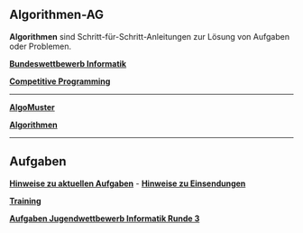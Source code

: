## Algorithmen-AG

**Algorithmen** sind Schritt-für-Schritt-Anleitungen zur Lösung von Aufgaben oder Problemen.

**[Bundeswettbewerb Informatik](https://bwinf.de/bundeswettbewerb/)**

**[Competitive Programming](./competitive.md)**

---

**[AlgoMuster](algoMuster/graphen.md)**

**[Algorithmen](algorithmen/algorithmen.md)**

---

 



## Aufgaben

**[Hinweise zu aktuellen Aufgaben](hinweise/hinweise.md)** - **[Hinweise zu Einsendungen](einsendungen.md)**

**[Training](https://ktheu.github.io/PythonUebungen/)**

**[Aufgaben Jugendwettbewerb Informatik Runde 3](./jwinfRunde3/jwinf3.md)**

<!-- **[Replit](./replit.md)** -->



 
